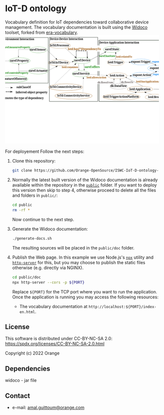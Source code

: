 # IoT-D ontology
Vocabulary definition for IoT dependencies toward collaborative device management. The vocabulary documentation is built using the [Widoco](https://github.com/dgarijo/Widoco) toolset, forked from [era-vocabulary](https://github.com/julianrojas87/era-vocabulary).
![alt text](https://github.com/Orange-OpenSource/ISWC-IoT-D-ontology-Documentation/blob/master/iotd.svg?raw=true)


For deployement Follow the next steps:

1. Clone this repository:

   ```bash
   git clone https://github.com/Orange-OpenSource/ISWC-IoT-D-ontology-Documentation.git
   ```

2. Normally the latest built version of the Widoco documentation is already available within the repository in the [`public`](https://gitlab.tech.orange/device-management-a-r/recherche/these/these_collaborative_iot_dm/iot-d-ontology-documentation/tree/main/public) folder. If you want to deploy this version then skip to step 4, otherwise proceed to delete all the files and folders in `public/`:

   ```bash
   cd public
   rm -rf *
   ```

   Now continue to the next step.

3. Generate the Widoco documentation:

   ```bash
   ./generate-docs.sh
   ```

   The resulting sources will be placed in the `public/doc` folder.

4. Publish the Web page. In this example we use Node.js's [`npx`](https://nodejs.dev/learn/the-npx-nodejs-package-runner) utility and [`http-server`](https://github.com/http-party/http-server) for this, but you may choose to publish the static files otherwise (e.g. directly via NGINX).

   ```bash
   cd public/doc
   npx http-server --cors -p ${PORT}
   ```

   Replace `${PORT}` for the TCP port where you want to run the application. Once the application is running you may access the following resources:

   - The vocabulary documentation at `http://localhost:${PORT}/index-en.html`.
## License
 
 
 This software is distributed under CC-BY-NC-SA 2.0: https://spdx.org/licenses/CC-BY-NC-SA-2.0.html 

Copyright (c) 2022 Orange

## Dependencies
widoco - jar file

## Contact
 * e-mail: amal.guittoum@orange.com
